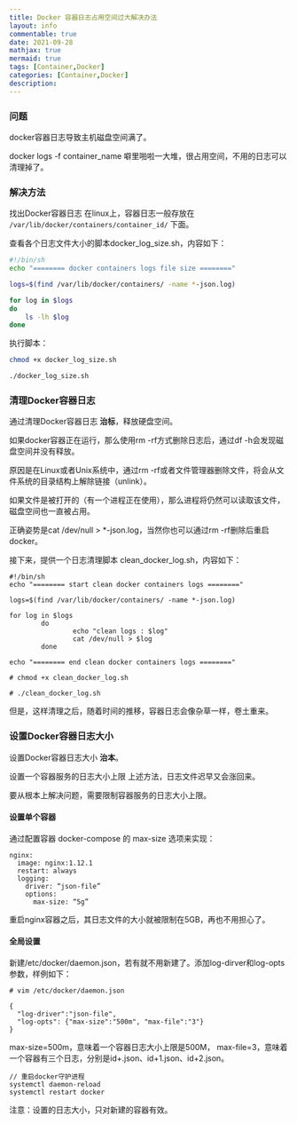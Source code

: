 ```yaml
---
title: Docker 容器日志占用空间过大解决办法
layout: info
commentable: true
date: 2021-09-28
mathjax: true
mermaid: true
tags: [Container,Docker]
categories: [Container,Docker]
description: 
---
```


### 问题

docker容器日志导致主机磁盘空间满了。

docker logs -f container_name 噼里啪啦一大堆，很占用空间，不用的日志可以清理掉了。

<!--more-->

### 解决方法

找出Docker容器日志
在linux上，容器日志一般存放在 `/var/lib/docker/containers/container_id/` 下面。

查看各个日志文件大小的脚本docker_log_size.sh，内容如下：

```sh
#!/bin/sh 
echo "======== docker containers logs file size ========"  

logs=$(find /var/lib/docker/containers/ -name *-json.log)  

for log in $logs  
do  
    ls -lh $log   
done
```

执行脚本：

```sh
chmod +x docker_log_size.sh

./docker_log_size.sh
```

### 清理Docker容器日志

通过清理Docker容器日志 **治标**，释放硬盘空间。

如果docker容器正在运行，那么使用rm -rf方式删除日志后，通过df -h会发现磁盘空间并没有释放。

原因是在Linux或者Unix系统中，通过rm -rf或者文件管理器删除文件，将会从文件系统的目录结构上解除链接（unlink）。

如果文件是被打开的（有一个进程正在使用），那么进程将仍然可以读取该文件，磁盘空间也一直被占用。

正确姿势是cat /dev/null > *-json.log，当然你也可以通过rm -rf删除后重启docker。

接下来，提供一个日志清理脚本 clean_docker_log.sh，内容如下：

```
#!/bin/sh 
echo "======== start clean docker containers logs ========"  

logs=$(find /var/lib/docker/containers/ -name *-json.log)  

for log in $logs  
        do  
                echo "clean logs : $log"  
                cat /dev/null > $log  
        done  

echo "======== end clean docker containers logs ========"

# chmod +x clean_docker_log.sh

# ./clean_docker_log.sh
```

但是，这样清理之后，随着时间的推移，容器日志会像杂草一样，卷土重来。

### 设置Docker容器日志大小

设置Docker容器日志大小 **治本**。

设置一个容器服务的日志大小上限
上述方法，日志文件迟早又会涨回来。

要从根本上解决问题，需要限制容器服务的日志大小上限。

#### 设置单个容器

通过配置容器 docker-compose 的 max-size 选项来实现：

```
nginx: 
  image: nginx:1.12.1 
  restart: always 
  logging: 
    driver: “json-file” 
    options: 
      max-size: “5g” 
```

重启nginx容器之后，其日志文件的大小就被限制在5GB，再也不用担心了。

#### 全局设置

新建/etc/docker/daemon.json，若有就不用新建了。添加log-dirver和log-opts参数，样例如下：

```
# vim /etc/docker/daemon.json

{
  "log-driver":"json-file",
  "log-opts": {"max-size":"500m", "max-file":"3"}
}
```

max-size=500m，意味着一个容器日志大小上限是500M，
max-file=3，意味着一个容器有三个日志，分别是id+.json、id+1.json、id+2.json。

```
// 重启docker守护进程
systemctl daemon-reload
systemctl restart docker
```

注意：设置的日志大小，只对新建的容器有效。